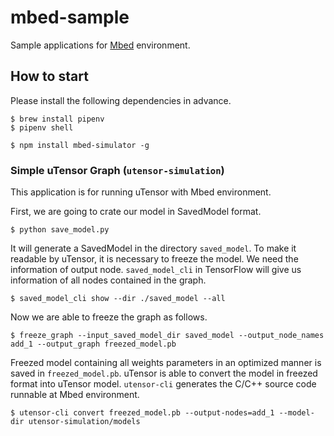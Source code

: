 mbed-sample
===

Sample applications for [Mbed](https://www.mbed.com/en/) environment.

## How to start

Please install the following dependencies in advance.

```
$ brew install pipenv
$ pipenv shell
```

```
$ npm install mbed-simulator -g
```

### Simple uTensor Graph (`utensor-simulation`)

This application is for running uTensor with Mbed environment.

First, we are going to crate our model in SavedModel format.

```
$ python save_model.py
```

It will generate a SavedModel in the directory `saved_model`.
To make it readable by uTensor, it is necessary to freeze the model. We need the information of output node.
`saved_model_cli` in TensorFlow will give us information of all nodes contained in the graph.

```
$ saved_model_cli show --dir ./saved_model --all
```

Now we are able to freeze the graph as follows.

```
$ freeze_graph --input_saved_model_dir saved_model --output_node_names add_1 --output_graph freezed_model.pb
```

Freezed model containing all weights parameters in an optimized manner is saved in `freezed_model.pb`.
uTensor is able to convert the model in freezed format into uTensor model. `utensor-cli` generates the C/C++ source code runnable at Mbed environment.

```
$ utensor-cli convert freezed_model.pb --output-nodes=add_1 --model-dir utensor-simulation/models
```

